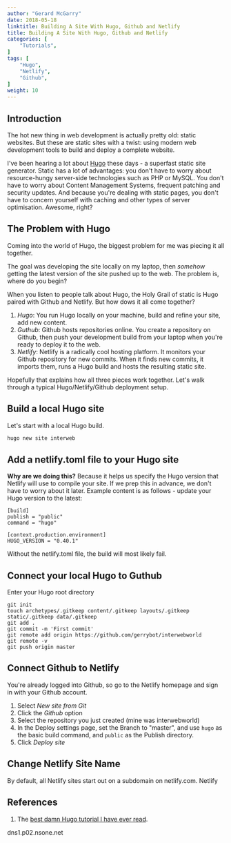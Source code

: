 ```yaml
---
author: "Gerard McGarry"
date: 2018-05-18
linktitle: Building A Site With Hugo, Github and Netlify
title: Building A Site With Hugo, Github and Netlify
categories: [
    "Tutorials",
]
tags: [
    "Hugo",
    "Netlify",
    "Github",
]
weight: 10
---
```



## Introduction

The hot new thing in web development is actually pretty old: static websites. But these are static sites with a twist: using modern web development tools to build and deploy a complete website.

I've been hearing a lot about [Hugo](https://gohugo.io/) these days - a superfast static site generator. Static has a lot of advantages: you don't have to worry about resource-hungy server-side technologies such as PHP or MySQL. You don't have to worry about Content Management Systems, frequent patching and security updates. And because you're dealing with static pages, you don't have to concern yourself with caching and other types of server optimisation. Awesome, right?

## The Problem with Hugo

Coming into the world of Hugo, the biggest problem for me was piecing it all together.

The goal was developing the site locally on my laptop, then *somehow* getting the latest version of the site pushed up to the web. The problem is, where do you begin?

When you listen to people talk about Hugo, the Holy Grail of static is Hugo paired with Github and Netlify. But how dows it all come together?

1. *Hugo*: You run Hugo locally on your machine, build and refine your site, add new content.
2. *Guthub*: Github hosts repositories online. You create a repository on Github, then push your development build from your laptop when you're ready to deploy it to the web.
3. *Netlify*: Netlify is a radically cool hosting platform. It monitors your Github repository for new commits. When it finds new commits, it imports them, runs a Hugo build and hosts the resulting static site.

Hopefully that explains how all three pieces work together. Let's walk through a typical Hugo/Netlify/Github deployment setup.

## Build a local Hugo site

Let's start with a local Hugo build. 

``` bash
hugo new site interweb
```
## Add a netlify.toml file to your Hugo site

**Why are we doing this?** Because it helps us specify the Hugo version that Netlify will use to compile your site. If we prep this in advance, we don't have to worry about it later. Example content is as follows - update your Hugo version to the latest:

```
[build]
publish = "public"
command = "hugo"

[context.production.environment]
HUGO_VERSION = "0.40.1"
```


Without the netlify.toml file, the build will most likely fail.
## Connect your local Hugo to Guthub

Enter your Hugo root directory

```
git init
touch archetypes/.gitkeep content/.gitkeep layouts/.gitkeep static/.gitkeep data/.gitkeep
git add .
git commit -m 'First commit'
git remote add origin https://github.com/gerrybot/interwebworld
git remote -v
git push origin master
```


## Connect Github to Netlify
You're already logged into Github, so go to the Netlify homepage and sign in with your Github account.

1. Select *New site from Git*
2. Click the *Github* option
3. Select the repository you just created (mine was interwebworld)
4. In the Deploy settings page, set the  Branch to "master", and use ```hugo``` as the basic build command, and ```public``` as the Publish directory.
5. Click *Deploy site*

## Change Netlify Site Name

By default, all Netlify sites start out on a subdomain on netlify.com. Netlify 

## References

1. The [best damn Hugo tutorial I have ever read](https://www.sarasoueidan.com/blog/jekyll-ghpages-to-hugo-netlify/).

dns1.p02.nsone.net